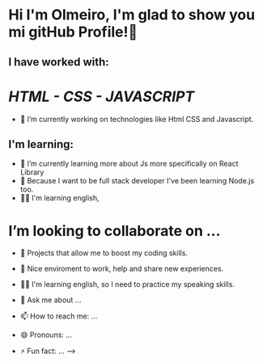 # Hi I'm Olmeiro, I'm glad to show you mi gitHub Profile!👋

## I have worked with:
# *HTML - CSS - JAVASCRIPT*
- 🔭 I’m currently working on technologies like Html CSS and Javascript.

## I'm learning:
- 🌱 I’m currently learning more about Js more specifically on React Library
- 💨 Because I want to be full stack developer I've been learning Node.js too.
- 🙋‍♂️ I'm learning english,

# I’m looking to collaborate on ...
- 👯 Projects that allow me to boost my coding skills.
- 🤔 Nice enviroment to work, help and share new experiences.
- 🙋‍♂️ I'm learning english, so I need to practice my speaking skills.

- 💬 Ask me about ...
- 📫 How to reach me: ...
- 😄 Pronouns: ...
- ⚡ Fun fact: ...
-->
